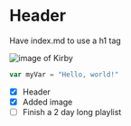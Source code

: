 # Header
Have index.md to use a h1 tag

![image of Kirby](https://github.com/Matthewiscoding/skills-communicate-using-markdown/assets/113184322/da7ebcdb-d7fb-4a94-af51-db3f71bd64e8)

``` javascript
var myVar = "Hello, world!"
```

- [x] Header
- [x] Added image
- [ ] Finish a 2 day long playlist
